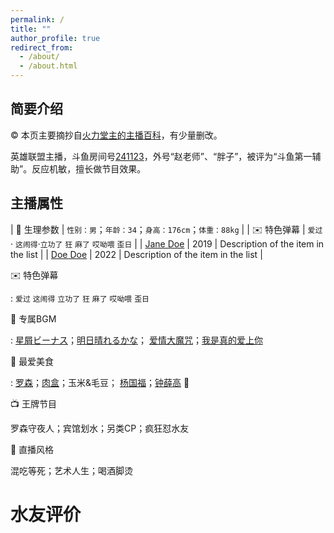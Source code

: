 ```yaml
---
permalink: /
title: ""
author_profile: true
redirect_from: 
  - /about/
  - /about.html
---
```

## 简要介绍

©️ 本页主要摘抄自[火力堂主的主播百科](https://yuba.douyu.com/group/anchorWiki/3022)，有少量删改。

英雄联盟主播，斗鱼房间号[241123](https://www.douyu.com/241123)，外号“赵老师”、“胖子”，被评为“斗鱼第一辅助”。反应机敏，擅长做节目效果。

## 主播属性


| 👶 生理参数 | `性别：男`；`年龄：34`；`身高：176cm`；`体重：88kg`                      |
| ✉️ 特色弹幕 | `爱过` · `这闹得`·`立功了` `狂` `麻了` `哎呦喂` `歪日`                          |
| [Jane Doe](#)    | 2019   | Description of the item in the list                          |
| [Doe Doe](#)     | 2022   | Description of the item in the list                          |



 ✉️ 特色弹幕

:   `爱过` `这闹得` `立功了` `狂` `麻了` `哎呦喂` `歪日`

 🎵 专属BGM

:   [星屑ビーナス](https://music.163.com/#/song?id=476081899)；[明日晴れるかな](https://music.163.com/#/song?id=26144177)；
[爱情大魔咒](https://music.163.com/#/song?id=327687)；[我是真的爱上你](https://music.163.com/#/song?id=492151019)

 🍲 最爱美食

:   [罗森](https://www.chinalawson.com.cn/)；[肉盒](https://baike.baidu.com/item/%E8%82%89%E7%9B%92)；玉米&毛豆；
[杨国福](http://www.ygfchina.com/)；[钟薛高](https://www.zhongxuegao.com/home/index) 🍦

 📺 王牌节目

罗森守夜人；宾馆划水；另类CP；疯狂怼水友

 🐷 直播风格

混吃等死；艺术人生；喝酒脚烫

水友评价
======


